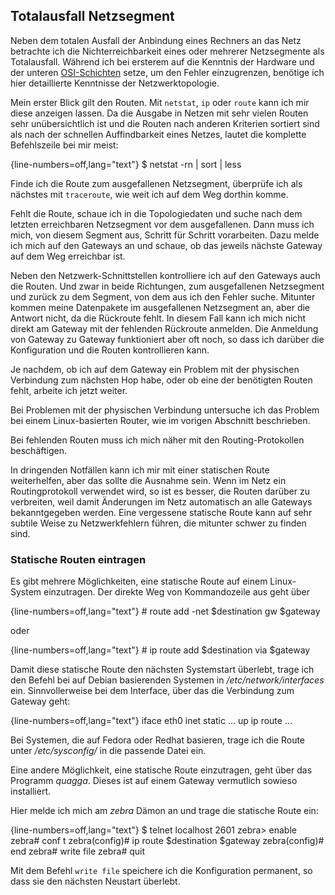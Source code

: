 
## Totalausfall Netzsegment

Neben dem totalen Ausfall der Anbindung eines Rechners an das Netz betrachte
ich die Nichterreichbarkeit eines oder mehrerer Netzsegmente als Totalausfall.
Während ich bei ersterem auf die Kenntnis der Hardware und der unteren
[OSI-Schichten](#sec-osi-modell) setze, um den Fehler einzugrenzen,
benötige ich hier detaillierte Kenntnisse der Netzwerktopologie.

Mein erster Blick gilt den Routen.
Mit `netstat`, `ip` oder `route` kann ich mir diese anzeigen lassen.
Da die Ausgabe in Netzen mit sehr vielen Routen sehr
unübersichtlich ist und die Routen nach anderen Kriterien sortiert sind
als nach der schnellen Auffindbarkeit eines Netzes, lautet die komplette
Befehlszeile bei mir meist:

{line-numbers=off,lang="text"}
    $ netstat -rn | sort | less

Finde ich die Route zum ausgefallenen Netzsegment, überprüfe ich als
nächstes mit `traceroute`, wie weit ich auf dem Weg dorthin komme.

Fehlt die Route, schaue ich in die Topologiedaten und suche nach dem
letzten erreichbaren Netzsegment vor dem ausgefallenen.
Dann muss ich mich, von diesem Segment aus, Schritt für Schritt vorarbeiten.
Dazu melde ich mich auf den Gateways an und schaue, ob das jeweils
nächste Gateway auf dem Weg erreichbar ist.

Neben den Netzwerk-Schnittstellen kontrolliere ich auf den Gateways auch
die Routen.
Und zwar in beide Richtungen, zum ausgefallenen Netzsegment und zurück zu
dem Segment, von dem aus ich den Fehler suche.
Mitunter kommen meine Datenpakete im ausgefallenen Netzsegment an, aber die
Antwort nicht, da die Rückroute fehlt.
In diesem Fall kann ich mich nicht direkt am Gateway mit der
fehlenden Rückroute anmelden.
Die Anmeldung von Gateway zu Gateway funktioniert aber oft noch, so dass ich
darüber die Konfiguration und die Routen kontrollieren kann.

Je nachdem, ob ich auf dem Gateway ein Problem mit der physischen Verbindung
zum nächsten Hop habe, oder ob eine der benötigten Routen
fehlt, arbeite ich jetzt weiter.

Bei Problemen mit der physischen Verbindung untersuche ich das Problem
bei einem Linux-basierten Router, wie im vorigen Abschnitt beschrieben.

Bei fehlenden Routen muss ich mich näher mit den Routing-Protokollen
beschäftigen.

In dringenden Notfällen kann ich mir mit einer statischen Route
weiterhelfen, aber das sollte die Ausnahme sein.
Wenn im Netz ein Routingprotokoll verwendet wird, so ist es besser, die Routen
darüber zu verbreiten, weil damit Änderungen im Netz automatisch an alle
Gateways bekanntgegeben werden.
Eine vergessene statische Route kann auf sehr subtile Weise zu Netzwerkfehlern
führen, die mitunter schwer zu finden sind.

### Statische Routen eintragen

Es gibt mehrere Möglichkeiten, eine statische Route auf einem Linux-System
einzutragen.
Der direkte Weg von Kommandozeile aus geht über

{line-numbers=off,lang="text"}
    # route add -net $destination gw $gateway

oder

{line-numbers=off,lang="text"}
    # ip route add $destination via $gateway

Damit diese statische Route den nächsten Systemstart überlebt, trage ich den
Befehl bei auf Debian basierenden Systemen in */etc/network/interfaces* ein.
Sinnvollerweise bei dem Interface, über das die Verbindung zum Gateway geht:

{line-numbers=off,lang="text"}
    iface eth0 inet static
        ...
        up ip route ...

Bei Systemen, die auf Fedora oder Redhat basieren, trage ich die Route unter
*/etc/sysconfig/* in die passende Datei ein.

Eine andere Möglichkeit, eine statische Route einzutragen, geht über das
Programm *quagga*.
Dieses ist auf einem Gateway vermutlich sowieso installiert.

Hier melde ich mich am *zebra* Dämon an und trage die statische Route ein:

{line-numbers=off,lang="text"}
    $ telnet localhost 2601
    zebra> enable
    zebra# conf t
    zebra(config)# ip route $destination $gateway
    zebra(config)# end
    zebra# write file
    zebra# quit

Mit dem Befehl `write file` speichere ich die Konfiguration permanent,
so dass sie den nächsten Neustart überlebt.
